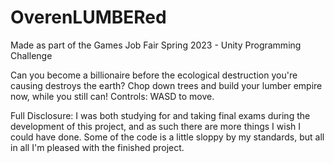 # OverenLUMBERed
Made as part of the Games Job Fair Spring 2023 - Unity Programming Challenge

Can you become a billionaire before the ecological destruction you're causing destroys the earth? Chop down trees and build your lumber empire now, while you still can!
Controls: WASD to move.


Full Disclosure: I was both studying for and taking final exams during the development of this project, and as such there are more things I wish I could have done. Some of the code is a little sloppy by my standards, but all in all I'm pleased with the finished project.
